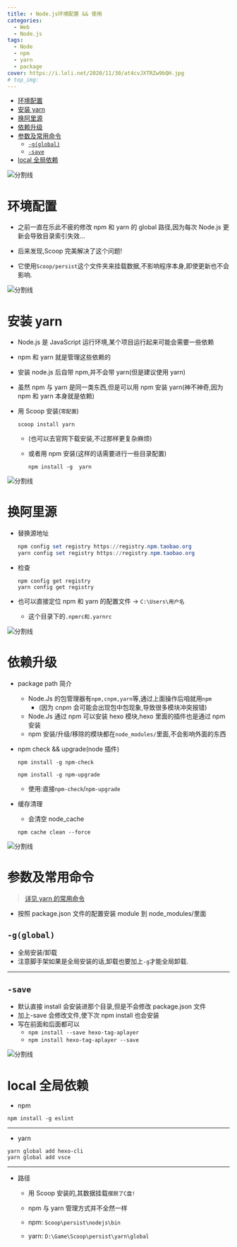 ```yaml
---
title: ⬆ Node.js环境配置 && 使用
categories:
  - Web
  - Node.js
tags:
  - Node
  - npm
  - yarn
  - package
cover: https://i.loli.net/2020/11/30/at4cvJXTRZw9bQH.jpg
# top_img:
---
```


<!--
 * @Author: Weidows
 * @Date: 2020-11-24 21:59:29
 * @LastEditors: Weidows
 * @LastEditTime: 2021-01-31 14:53:20
 * @FilePath: \Weidowsd:\Game\Github\Blog-private\source\_posts\Web\Node.js\node.md
 * @Description:
-->

- [环境配置](#环境配置)
- [安装 yarn](#安装-yarn)
- [换阿里源](#换阿里源)
- [依赖升级](#依赖升级)
- [参数及常用命令](#参数及常用命令)
  - [`-g(global)`](#-gglobal)
  - [`-save`](#-save)
- [local 全局依赖](#local-全局依赖)

![分割线](https://cdn.jsdelivr.net/gh/Weidows/Images@master/img/divider.png)

# 环境配置

- 之前一直在乐此不疲的修改 npm 和 yarn 的 global 路径,因为每次 Node.js 更新会导致目录索引失效...

- 后来发现,Scoop 完美解决了这个问题!

- 它使用`Scoop/persist`这个文件夹来挂载数据,不影响程序本身,即使更新也不会影响.

![分割线](https://cdn.jsdelivr.net/gh/Weidows/Images@master/img/divider.png)

# 安装 yarn

- Node.js 是 JavaScript 运行环境,某个项目运行起来可能会需要一些依赖
- npm 和 yarn 就是管理这些依赖的
- 安装 node.js 后自带 npm,并不会带 yarn(但是建议使用 yarn)
- 虽然 npm 与 yarn 是同一类东西,但是可以用 npm 安装 yarn(神不神奇,因为 npm 和 yarn 本身就是依赖)
- 用 Scoop 安装(`零配置`)

  ```shell
  scoop install yarn
  ```

  - (也可以去官网下载安装,不过那样更复杂麻烦)

  - 或者用 npm 安装(这样的话需要进行一些目录配置)

    ```shell
    npm install -g  yarn
    ```

![分割线](https://cdn.jsdelivr.net/gh/Weidows/Images@master/img/divider.png)

# 换阿里源

- 替换源地址

  ```powershell
  npm config set registry https://registry.npm.taobao.org
  yarn config set registry https://registry.npm.taobao.org
  ```

- 检查

  ```
  npm config get registry
  yarn config get registry
  ```

- 也可以直接定位 npm 和 yarn 的配置文件 -> `C:\Users\用户名`

  - 这个目录下的`.npmrc和.yarnrc`

![分割线](https://cdn.jsdelivr.net/gh/Weidows/Images@master/img/divider.png)

# 依赖升级

- package path 简介

  - Node.Js 的包管理器有`npm,cnpm,yarn`等,通过上面操作后咱就用`npm`
    - (因为 cnpm 会可能会出现包中包现象,导致很多模块冲突报错)
  - Node.Js 通过 npm 可以安装 hexo 模块,hexo 里面的插件也是通过 npm 安装
  - npm 安装/升级/移除的模块都在`node_modules/`里面,不会影响外面的东西

- npm check && upgrade(node 插件)

  ```shell
  npm install -g npm-check
  ```

  ```shell
  npm install -g npm-upgrade
  ```

  - 使用:直接`npm-check`/`npm-upgrade`

- 缓存清理

  - 会清空 node_cache

  ```shell
  npm cache clean --force
  ```

![分割线](https://cdn.jsdelivr.net/gh/Weidows/Images@master/img/divider.png)

# 参数及常用命令

> [详见 yarn 的常用命令](https://www.cnblogs.com/lililia/p/10482169.html)

- 按照 package.json 文件的配置安装 module 到 node_modules/里面

## `-g(global)`

- 全局安装/卸载
- 注意脚手架如果是全局安装的话,卸载也要加上`-g`才能全局卸载.

---

## `-save`

- 默认直接 install 会安装进那个目录,但是不会修改 package.json 文件
- 加上-save 会修改文件,使下次 npm install 也会安装
- 写在前面和后面都可以
  - `npm install --save hexo-tag-aplayer`
  - `npm install hexo-tag-aplayer --save`

![分割线](https://cdn.jsdelivr.net/gh/Weidows/Images@master/img/divider.png)

# local 全局依赖

- npm

```shell
npm install -g eslint
```

---

- yarn

```shell
yarn global add hexo-cli
yarn global add vsce
```

---

- 路径

  - 用 Scoop 安装的,其数据挂载`摆脱了C盘!`

  - npm 与 yarn 管理方式并不全然一样

  - npm: `Scoop\persist\nodejs\bin`

  - yarn: `D:\Game\Scoop\persist\yarn\global`
